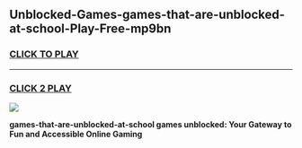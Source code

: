 
## Unblocked-Games-games-that-are-unblocked-at-school-Play-Free-mp9bn
<h3>
<a href="https://premium76.site?title=games-that-are-unblocked-at-school&ref=22A">CLICK TO PLAY</a></h3>
<hr>

<h3>
<a href="https://premium76.site?title=games-that-are-unblocked-at-school&ref=22A">CLICK 2 PLAY</a>
  
</h3>

<a href="https://premium76.site?title=games-that-are-unblocked-at-school&ref=22A"><img src="https://clearcache.store/games.png"></a>


**games-that-are-unblocked-at-school games unblocked: Your Gateway to Fun and Accessible Online Gaming**
